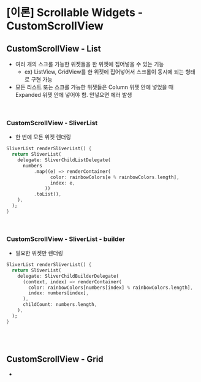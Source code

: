 # [이론] Scrollable Widgets - CustomScrollView

## CustomScrollView - List

- 여러 개의 스크롤 가능한 위젯들을 한 위젯에 집어넣을 수 있는 기능
  - ex) ListView, GridView를 한 위젯에 집어넣어서 스크롤이 동시에 되는 형태로 구현 가능
- 모든 리스트 또는 스크롤 가능한 위젯들은 Column 위젯 안에 넣었을 때 Expanded 위젯 안에 넣어야 함. 안넣으면 에러 발생

<br>

### CustomScrollView - SliverList

- 한 번에 모든 위젯 렌더링

```dart
SliverList renderSliverList() {
  return SliverList(
    delegate: SliverChildListDelegate(
      numbers
          .map((e) => renderContainer(
                color: rainbowColors[e % rainbowColors.length],
                index: e,
              ))
          .toList(),
    ),
  );
}
```

<br>

### CustomScrollView - SliverList - builder

- 필요한 위젯만 렌더링

```dart
SliverList renderSliverList() {
  return SliverList(
    delegate: SliverChildBuilderDelegate(
      (context, index) => renderContainer(
        color: rainbowColors[numbers[index] % rainbowColors.length],
        index: numbers[index],
      ),
      childCount: numbers.length,
    ),
  );
}
```

<br>
<br>

## CustomScrollView - Grid

- 